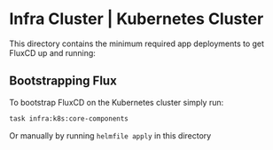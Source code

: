 # Infra Cluster | Kubernetes Cluster

This directory contains the minimum required app deployments to get FluxCD up and running:

## Bootstrapping Flux

To bootstrap FluxCD on the Kubernetes cluster simply run:

```bash
task infra:k8s:core-components
```

Or manually by running `helmfile apply` in this directory
